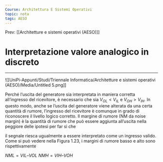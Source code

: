 ```yaml
---
Course: Architettura E Sistemi Operativi
topic: nota
tags: AESO
---
```


Prev: [[Architetture e sistemi operativi (AESO)]]

# Interpretazione valore analogico in discreto
---

![[UniPi-Appunti/Studi/Triennale Informatica/Architetture e sistemi operativi (AESO)/Media/Untitled 5.png]]

Perché l’uscita del generatore sia interpretata in maniera corretta all’ingresso
del ricevitore, è necessario che sia $V_{OL} < V_{IL}$  e $V_{OH} > V_{IH}$. In questo modo,
anche se l’uscita del generatore viene alterata da una certa quantità di rumore,
l’ingresso del ricevitore è comunque in grado di riconoscere il livello logico
corretto. Il margine di rumore (NM da noise margin) è la quantità di rumore
che può essere aggiunta all’uscita nella peggiore delle ipotesi per far sì che

il segnale riesca ugualmente a essere interpretato come un ingresso valido.
Come si può vedere nella Figura 1.23, i margini di rumore basso e alto sono
rispettivamente

$NML= VIL – VOL$
$NMH = VIH – VOH$
